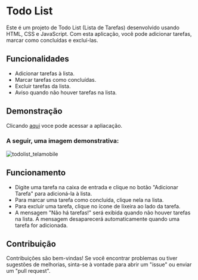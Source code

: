 # Todo List

Este é um projeto de Todo List (Lista de Tarefas)  desenvolvido usando HTML, CSS e JavaScript. Com esta aplicação, você pode adicionar tarefas, marcar como concluídas e excluí-las.

## Funcionalidades

- Adicionar tarefas à lista.
- Marcar tarefas como concluídas.
- Excluir tarefas da lista.
- Aviso quando não houver tarefas na lista.

## Demonstração

Clicando [aqui](https://todo-list-fawn-two.vercel.app/) voce pode acessar a apliacação.

### A seguir, uma imagem demonstrativa: 
![todolist_telamobile](https://github.com/ronaldofelp/todo-list/assets/109668213/eb32b990-ceef-4b63-ae28-86d8e62948d3)



## Funcionamento

- Digite uma tarefa na caixa de entrada e clique no botão "Adicionar Tarefa" para adicioná-la à lista.
- Para marcar uma tarefa como concluída, clique nela na lista.
- Para excluir uma tarefa, clique no ícone de lixeira ao lado da tarefa.
- A mensagem "Não há tarefas!" será exibida quando não houver tarefas na lista. A mensagem desaparecerá automaticamente quando uma tarefa for adicionada.

## Contribuição

Contribuições são bem-vindas! Se você encontrar problemas ou tiver sugestões de melhorias, sinta-se à vontade para abrir um "issue" ou enviar um "pull request".

